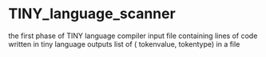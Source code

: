 # TINY_language_scanner
the first phase of TINY language compiler 
input file containing lines of code written in tiny language 
outputs list of ( tokenvalue, tokentype) in a file
